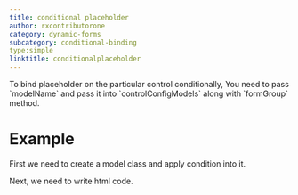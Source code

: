 ```yaml
---
title: conditional placeholder
author: rxcontributorone
category: dynamic-forms
subcategory: conditional-binding
type:simple
linktitle: conditionalplaceholder
---
```


<div class="title-bar"><p>To bind placeholder on the particular control conditionally, You need to pass `modelName` and pass it into `controlConfigModels` along with `formGroup` method.
</p></div>

# Example

First we need to create a model class and apply condition into it.
<div component="app-code" key="conditionalplaceholder-conditional-model"></div> 
<div component="app-code" key="conditionalplaceholder-conditional-component"></div> 
Next, we need to write html code.
<div component="app-code" key="conditionalplaceholder-conditional-html"></div> 
<div component="app-example-runner" ref-component="app-conditionalplaceholder-conditional"></div>